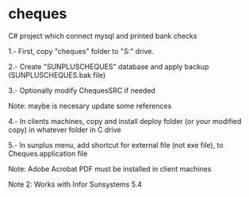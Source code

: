 # cheques
C# project which connect mysql and printed bank checks

1.- First, copy "cheques" folder to "S:" drive.

2.- Create "SUNPLUSCHEQUES" database and apply backup (SUNPLUSCHEQUES.bak file)

3.- Optionally modify ChequesSRC if needed

Note: maybe is necesary update some references

4.- In clients machines, copy and install deploy folder (or your modified copy) in whatever folder in C drive

5.- In sunplus menu, add shortcut for external file (not exe file), to Cheques.application file

Note: Adobe Acrobat PDF must be installed in client machines

Note 2: Works with Infor Sunsystems 5.4
